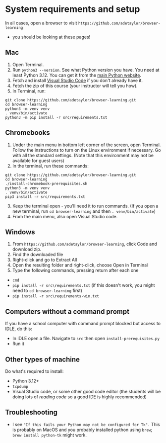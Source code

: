 # System requirements and setup

In all cases, open a browser to visit `https://github.com/adetaylor/browser-learning`
- you should be looking at these pages!

## Mac

1. Open Terminal.
2. Run `python3 --version`. See what Python version you have. You need at least Python 3.12. You can get it from the [main Python website](https://www.python.org/downloads/).
3. Fetch and install [Visual Studio Code](https://code.visualstudio.com/) if you don't already have it.
4. Fetch the zip of this course (your instructor will tell you how).
4. In Terminal, run:
```
git clone https://github.com/adetaylor/browser-learning.git
cd browser-learning
python3 -m venv venv
. venv/bin/activate
python3 -m pip install -r src/requirements.txt
```

## Chromebooks

1. Under the main menu in bottom left corner of the screen, open Terminal. Follow the instructions to turn on the Linux environment if necessary. Go with all the standard settings. (Note that this environment may not be available for guest users)
2. In the terminal, run these commands:
```
git clone https://github.com/adetaylor/browser-learning.git
cd browser-learning
./install-chromebook-prerequisites.sh
python3 -m venv venv
. venv/bin/activate
pip3 install -r src/requirements.txt
```
3. Keep the terminal open - you'll need it to run commands. (If you open a new terminal, run `cd browser-learning` and then `. venv/bin/activate`)
4. From the main menu, also open Visual Studio code.

## Windows

1. From `https://github.com/adetaylor/browser-learning`, click Code and download zip.
2. Find the downloaded file
3. Right-click and go to Extract All
4. Open the resulting folder and right-click, choose Open in Terminal
5. Type the following commands, pressing return after each one
  * `cmd`
  * `pip install -r src\requirements.txt` (if this doesn't work, you might need to `cd browser-learning` first)
  * `pip install -r src\requirements-win.txt`

## Computers without a command prompt

If you have a school computer with command prompt blocked but access to IDLE, do this:

* In IDLE open a file. Navigate to `src` then open `install-prerequisites.py`
* Run it

## Other types of machine

Do what's required to install:

* Python 3.12+
* `tcpdump`
* Visual Studio code, or some other good code editor (the students will be doing lots of _reading code_ so a good IDE is highly recommended)

## Troubleshooting

* I see `"If this fails your Python may not be configured for Tk".`
  This is probably on MacOS and you probably installed python using `brew`; `brew install python-tk` might work.
